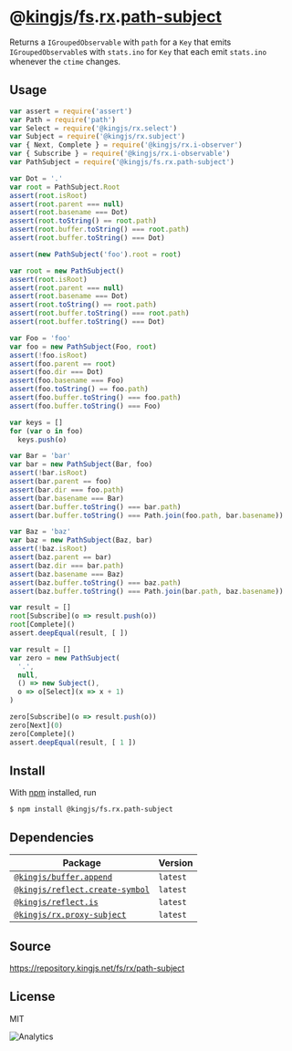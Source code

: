 # @[kingjs][@kingjs]/[fs][ns0].[rx][ns1].[path-subject][ns2]
Returns a `IGroupedObservable` with `path` for a `Key`  that emits `IGroupedObservable`s with `stats.ino` for `Key` that each emit `stats.ino` whenever the `ctime` changes.
## Usage
```js
var assert = require('assert')
var Path = require('path')
var Select = require('@kingjs/rx.select')
var Subject = require('@kingjs/rx.subject')
var { Next, Complete } = require('@kingjs/rx.i-observer')
var { Subscribe } = require('@kingjs/rx.i-observable')
var PathSubject = require('@kingjs/fs.rx.path-subject')

var Dot = '.'
var root = PathSubject.Root
assert(root.isRoot)
assert(root.parent === null)
assert(root.basename === Dot)
assert(root.toString() == root.path)
assert(root.buffer.toString() === root.path)
assert(root.buffer.toString() === Dot)

assert(new PathSubject('foo').root = root)

var root = new PathSubject()
assert(root.isRoot)
assert(root.parent === null)
assert(root.basename === Dot)
assert(root.toString() == root.path)
assert(root.buffer.toString() === root.path)
assert(root.buffer.toString() === Dot)

var Foo = 'foo'
var foo = new PathSubject(Foo, root)
assert(!foo.isRoot)
assert(foo.parent == root)
assert(foo.dir === Dot)
assert(foo.basename === Foo)
assert(foo.toString() == foo.path)
assert(foo.buffer.toString() === foo.path)
assert(foo.buffer.toString() === Foo)

var keys = []
for (var o in foo)
  keys.push(o)

var Bar = 'bar'
var bar = new PathSubject(Bar, foo)
assert(!bar.isRoot)
assert(bar.parent == foo)
assert(bar.dir === foo.path)
assert(bar.basename === Bar)
assert(bar.buffer.toString() === bar.path)
assert(bar.buffer.toString() === Path.join(foo.path, bar.basename))

var Baz = 'baz'
var baz = new PathSubject(Baz, bar)
assert(!baz.isRoot)
assert(baz.parent == bar)
assert(baz.dir === bar.path)
assert(baz.basename === Baz)
assert(baz.buffer.toString() === baz.path)
assert(baz.buffer.toString() === Path.join(bar.path, baz.basename))

var result = []
root[Subscribe](o => result.push(o))
root[Complete]()
assert.deepEqual(result, [ ])

var result = []
var zero = new PathSubject(
  '.', 
  null, 
  () => new Subject(),
  o => o[Select](x => x + 1)
)

zero[Subscribe](o => result.push(o))
zero[Next](0)
zero[Complete]()
assert.deepEqual(result, [ 1 ])

```






## Install
With [npm](https://npmjs.org/) installed, run
```
$ npm install @kingjs/fs.rx.path-subject
```
## Dependencies
|Package|Version|
|---|---|
|[`@kingjs/buffer.append`](https://www.npmjs.com/package/@kingjs/buffer.append)|`latest`|
|[`@kingjs/reflect.create-symbol`](https://www.npmjs.com/package/@kingjs/reflect.create-symbol)|`latest`|
|[`@kingjs/reflect.is`](https://www.npmjs.com/package/@kingjs/reflect.is)|`latest`|
|[`@kingjs/rx.proxy-subject`](https://www.npmjs.com/package/@kingjs/rx.proxy-subject)|`latest`|
## Source
https://repository.kingjs.net/fs/rx/path-subject
## License
MIT

![Analytics](https://analytics.kingjs.net/fs/rx/path-subject)

[@kingjs]: https://www.npmjs.com/package/kingjs
[ns0]: https://www.npmjs.com/package/@kingjs/fs
[ns1]: https://www.npmjs.com/package/@kingjs/fs.rx
[ns2]: https://www.npmjs.com/package/@kingjs/fs.rx.path-subject
